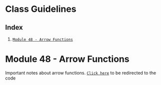 # Class Guidelines  
  
## Index  
  
1. [`Module 48 - Arrow Functions`](#module-48-arrow-functions)


# Module 48 - Arrow Functions  

Important notes about arrow functions. [`Click here`](https://github.com/Thiago-RM/Studies/blob/master/Languages/TypeScript/1-Initializing_TypeScript_Udemy/4-Chapter04_Ecma/c4-48-ArrowFunc/ArrowFuncExamp.ts) to be redirected to the code